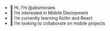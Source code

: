 - 👋 Hi, I’m @absmoraes
- 👀 I’m interested in Mobile Devlopment
- 🌱 I’m currently learning Kotlin and React
- 💞️ I’m looking to collaborate on mobile projects

<!---
absmoraes/absmoraes is a ✨ special ✨ repository because its `README.md` (this file) appears on your GitHub profile.
You can click the Preview link to take a look at your changes.
--->
